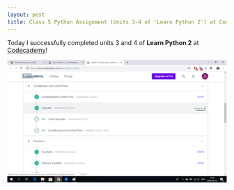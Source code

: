 ```yaml
---
layout: post
title: Class 5 Python Assignment (Units 3-4 of 'Learn Python 2') at Codecademy Completed
---
```


Today I successfully completed units 3 and 4 of **Learn Python 2** at [Codecademy](https://www.codecademy.com/learn/learn-python)!

![](/img/Hompot_assignment_python_units3-4.png)
